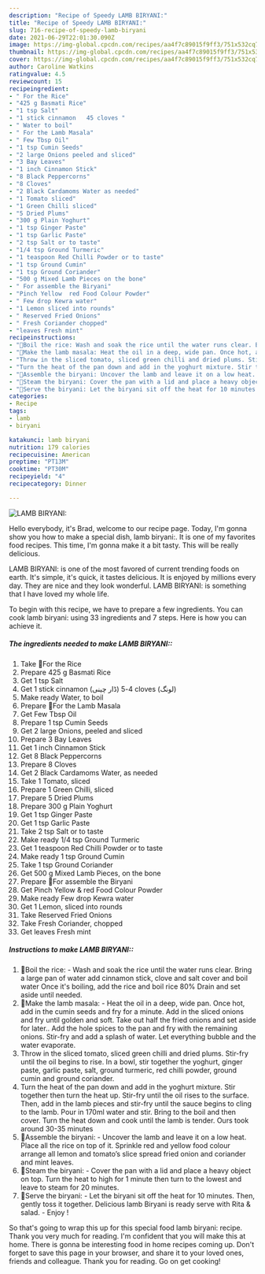 ```yaml
---
description: "Recipe of Speedy LAMB BIRYANI:"
title: "Recipe of Speedy LAMB BIRYANI:"
slug: 716-recipe-of-speedy-lamb-biryani
date: 2021-06-29T22:01:30.090Z
image: https://img-global.cpcdn.com/recipes/aa4f7c89015f9ff3/751x532cq70/lamb-biryani-recipe-main-photo.jpg
thumbnail: https://img-global.cpcdn.com/recipes/aa4f7c89015f9ff3/751x532cq70/lamb-biryani-recipe-main-photo.jpg
cover: https://img-global.cpcdn.com/recipes/aa4f7c89015f9ff3/751x532cq70/lamb-biryani-recipe-main-photo.jpg
author: Caroline Watkins
ratingvalue: 4.5
reviewcount: 15
recipeingredient:
- " For the Rice"
- "425 g Basmati Rice"
- "1 tsp Salt"
- "1 stick cinnamon   45 cloves "
- " Water to boil"
- " For the Lamb Masala"
- " Few Tbsp Oil"
- "1 tsp Cumin Seeds"
- "2 large Onions peeled and sliced"
- "3 Bay Leaves"
- "1 inch Cinnamon Stick"
- "8 Black Peppercorns"
- "8 Cloves"
- "2 Black Cardamoms Water as needed"
- "1 Tomato sliced"
- "1 Green Chilli sliced"
- "5 Dried Plums"
- "300 g Plain Yoghurt"
- "1 tsp Ginger Paste"
- "1 tsp Garlic Paste"
- "2 tsp Salt or to taste"
- "1/4 tsp Ground Turmeric"
- "1 teaspoon Red Chilli Powder or to taste"
- "1 tsp Ground Cumin"
- "1 tsp Ground Coriander"
- "500 g Mixed Lamb Pieces on the bone"
- " For assemble the Biryani"
- "Pinch Yellow  red Food Colour Powder"
- " Few drop Kewra water"
- "1 Lemon sliced into rounds"
- " Reserved Fried Onions"
- " Fresh Coriander chopped"
- "leaves Fresh mint"
recipeinstructions:
- "🌻Boil the rice: Wash and soak the rice until the water runs clear. Bring a large pan of water add cinnamon stick, clove and salt cover and boil water Once it&#39;s boiling, add the rice and boil rice 80% Drain and set aside until needed."
- "🌻Make the lamb masala: Heat the oil in a deep, wide pan. Once hot, add in the cumin seeds and fry for a minute. Add in the sliced onions and fry until golden and soft. Take out half the fried onions and set aside for later.. Add the hole spices to the pan and fry with the remaining onions. Stir-fry and add a splash of water. Let everything bubble and the water evaporate."
- "Throw in the sliced tomato, sliced green chilli and dried plums. Stir-fry until the oil begins to rise. In a bowl, stir together the yoghurt, ginger paste, garlic paste, salt, ground turmeric, red chilli powder, ground cumin and ground coriander."
- "Turn the heat of the pan down and add in the yoghurt mixture. Stir together then turn the heat up. Stir-fry until the oil rises to the surface. Then, add in the lamb pieces and stir-fry until the sauce begins to cling to the lamb. Pour in 170ml water and stir. Bring to the boil and then cover. Turn the heat down and cook until the lamb is tender. Ours took around 30-35 minutes"
- "🌻Assemble the biryani: Uncover the lamb and leave it on a low heat. Place all the rice on top of it. Sprinkle red and yellow food colour arrange all lemon and tomato’s slice spread fried onion and coriander and mint leaves."
- "🌻Steam the biryani: Cover the pan with a lid and place a heavy object on top. Turn the heat to high for 1 minute then turn to the lowest and leave to steam for 20 minutes."
- "🌻Serve the biryani: Let the biryani sit off the heat for 10 minutes. Then, gently toss it together. Delicious lamb Biryani is ready serve with Rita &amp; salad.  Enjoy !"
categories:
- Recipe
tags:
- lamb
- biryani

katakunci: lamb biryani 
nutrition: 179 calories
recipecuisine: American
preptime: "PT13M"
cooktime: "PT30M"
recipeyield: "4"
recipecategory: Dinner

---
```



![LAMB BIRYANI:](https://img-global.cpcdn.com/recipes/aa4f7c89015f9ff3/751x532cq70/lamb-biryani-recipe-main-photo.jpg)

Hello everybody, it's Brad, welcome to our recipe page. Today, I'm gonna show you how to make a special dish, lamb biryani:. It is one of my favorites food recipes. This time, I'm gonna make it a bit tasty. This will be really delicious.

LAMB BIRYANI: is one of the most favored of current trending foods on earth. It's simple, it's quick, it tastes delicious. It is enjoyed by millions every day. They are nice and they look wonderful. LAMB BIRYANI: is something that I have loved my whole life.




To begin with this recipe, we have to prepare a few ingredients. You can cook lamb biryani: using 33 ingredients and 7 steps. Here is how you can achieve it.

<!--inarticleads1-->

##### The ingredients needed to make LAMB BIRYANI::

1. Take  🌻For the Rice
1. Prepare 425 g Basmati Rice
1. Get 1 tsp Salt
1. Get 1 stick cinnamon (ڈار چینی) 4-5 cloves (لونگ)
1. Make ready  Water, to boil
1. Prepare  🌻For the Lamb Masala
1. Get  Few Tbsp Oil
1. Prepare 1 tsp Cumin Seeds
1. Get 2 large Onions, peeled and sliced
1. Prepare 3 Bay Leaves
1. Get 1 inch Cinnamon Stick
1. Get 8 Black Peppercorns
1. Prepare 8 Cloves
1. Get 2 Black Cardamoms Water, as needed
1. Take 1 Tomato, sliced
1. Prepare 1 Green Chilli, sliced
1. Prepare 5 Dried Plums
1. Prepare 300 g Plain Yoghurt
1. Get 1 tsp Ginger Paste
1. Get 1 tsp Garlic Paste
1. Take 2 tsp Salt or to taste
1. Make ready 1/4 tsp Ground Turmeric
1. Get 1 teaspoon Red Chilli Powder or to taste
1. Make ready 1 tsp Ground Cumin
1. Take 1 tsp Ground Coriander
1. Get 500 g Mixed Lamb Pieces, on the bone
1. Prepare  🌻For assemble the Biryani
1. Get Pinch Yellow &amp; red Food Colour Powder
1. Make ready  Few drop Kewra water
1. Get 1 Lemon, sliced into rounds
1. Take  Reserved Fried Onions
1. Take  Fresh Coriander, chopped
1. Get leaves Fresh mint




<!--inarticleads2-->

##### Instructions to make LAMB BIRYANI::

1. 🌻Boil the rice: - Wash and soak the rice until the water runs clear. Bring a large pan of water add cinnamon stick, clove and salt cover and boil water Once it&#39;s boiling, add the rice and boil rice 80% Drain and set aside until needed.
1. 🌻Make the lamb masala: - Heat the oil in a deep, wide pan. Once hot, add in the cumin seeds and fry for a minute. Add in the sliced onions and fry until golden and soft. Take out half the fried onions and set aside for later.. Add the hole spices to the pan and fry with the remaining onions. Stir-fry and add a splash of water. Let everything bubble and the water evaporate.
1. Throw in the sliced tomato, sliced green chilli and dried plums. Stir-fry until the oil begins to rise. In a bowl, stir together the yoghurt, ginger paste, garlic paste, salt, ground turmeric, red chilli powder, ground cumin and ground coriander.
1. Turn the heat of the pan down and add in the yoghurt mixture. Stir together then turn the heat up. Stir-fry until the oil rises to the surface. Then, add in the lamb pieces and stir-fry until the sauce begins to cling to the lamb. Pour in 170ml water and stir. Bring to the boil and then cover. Turn the heat down and cook until the lamb is tender. Ours took around 30-35 minutes
1. 🌻Assemble the biryani: - Uncover the lamb and leave it on a low heat. Place all the rice on top of it. Sprinkle red and yellow food colour arrange all lemon and tomato’s slice spread fried onion and coriander and mint leaves.
1. 🌻Steam the biryani: - Cover the pan with a lid and place a heavy object on top. Turn the heat to high for 1 minute then turn to the lowest and leave to steam for 20 minutes.
1. 🌻Serve the biryani: - Let the biryani sit off the heat for 10 minutes. Then, gently toss it together. Delicious lamb Biryani is ready serve with Rita &amp; salad.  - Enjoy !




So that's going to wrap this up for this special food lamb biryani: recipe. Thank you very much for reading. I'm confident that you will make this at home. There is gonna be interesting food in home recipes coming up. Don't forget to save this page in your browser, and share it to your loved ones, friends and colleague. Thank you for reading. Go on get cooking!
